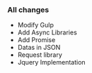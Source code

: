 ### All changes
+ Modify Gulp
+ Add Async Libraries
+ Add Promise
+ Datas in JSON
+ Request library
+ Jquery Implementation